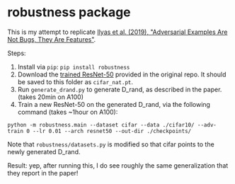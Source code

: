 robustness package
==================

This is my attempt to replicate [Ilyas et al. (2019), "Adversarial Examples Are Not Bugs, They Are Features"](https://arxiv.org/abs/1905.02175).


Steps:
1. Install via `pip`: `pip install robustness`
2. Download the [trained ResNet-50](https://www.dropbox.com/s/yhpp4yws7sgi6lj/cifar_nat.pt?dl=0) provided in the original repo. It should be saved to this folder as `cifar_nat.pt`.
3. Run `generate_drand.py` to generate D_rand, as described in the paper. (takes 20min on A100)
4. Train a new ResNet-50 on the generated D_rand, via the following command (takes ~1hour on A100):

```
python -m robustness.main --dataset cifar --data ./cifar10/ --adv-train 0 --lr 0.01 --arch resnet50 --out-dir ./checkpoints/
```

Note that `robustness/datasets.py` is modified so that cifar points to the newly generated D_rand.


Result: yep, after running this, I do see roughly the same generalization that they report in the paper!


